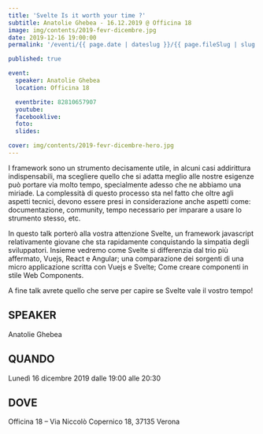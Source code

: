 ```yaml
---
title: 'Svelte Is it worth your time ?'
subtitle: Anatolie Ghebea - 16.12.2019 @ Officina 18
image: img/contents/2019-fevr-dicembre.jpg
date: 2019-12-16 19:00:00
permalink: '/eventi/{{ page.date | dateslug }}/{{ page.fileSlug | slug }}/index.html'

published: true

event:
  speaker: Anatolie Ghebea
  location: Officina 18

  eventbrite: 82810657907
  youtube:
  facebooklive:
  foto:
  slides:

cover: img/contents/2019-fevr-dicembre-hero.jpg
---
```


I framework sono un strumento decisamente utile, in alcuni casi addirittura indispensabili, ma scegliere quello che si adatta meglio alle nostre esigenze può portare via molto tempo, specialmente adesso che ne abbiamo una miriade. La complessità di questo processo sta nel fatto che oltre agli aspetti tecnici, devono essere presi in considerazione anche aspetti come: documentazione, community, tempo necessario per imparare a usare lo strumento stesso, etc.

In questo talk porterò alla vostra attenzione Svelte, un framework javascript relativamente giovane che sta rapidamente conquistando la simpatia degli sviluppatori. Insieme vedremo come Svelte si differenzia dal trio più affermato, Vuejs, React e Angular; una comparazione dei sorgenti di una micro applicazione scritta con Vuejs e Svelte; Come creare componenti in stile Web Components.

A fine talk avrete quello che serve per capire se Svelte vale il vostro tempo!

## SPEAKER

Anatolie Ghebea

## QUANDO

Lunedì 16 dicembre 2019 dalle 19:00 alle 20:30

## DOVE

Officina 18 – Via Niccolò Copernico 18, 37135 Verona
